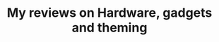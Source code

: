 ---
permalink: /hardware/
title: My reviews on Hardware, gadgets and theming 
layout: category
taxonomy: hardware
entries_layout: list

---